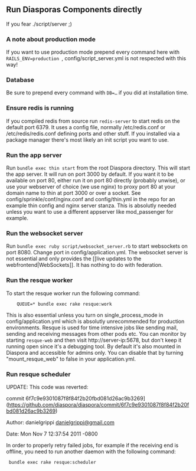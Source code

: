 ## Run Diasporas Components directly

If you fear ./script/server ;)

### A note about production mode

If you want to use production mode prepend every command here with `RAILS_ENV=production `,
config/script_server.yml is not respected with this way!

### Database

Be sure to prepend every command with `DB=…` if you did at installation time.

### Ensure redis is running

If you compiled redis from source run `redis-server` to start redis on the default port 6379. It uses a config file, normally /etc/redis.conf or /etc/redis/redis.conf defining ports and other stuff. If you installed via a package manager there's most likely an init script you want to use.

### Run the app server

Run `bundle exec thin start` from the root Diaspora directory.  This will start the app server.
It will run on port 3000 by default. If you want it to be available on port 80, either run it on port 80 directly (probably unwise), or use your webserver of choice (we use nginx) to proxy port 80 at your domain name to thin at port 3000 or over a socket.  See config/sprinkle/conf/nginx.conf and config/thin.yml in the repo for an example thin config and nginx server stanza.
This is absolutly needed unless you want to use a different appserver like mod_passenger for example.


### Run the websocket server

Run `bundle exec ruby script/websocket_server.rb` to start websockets on port 8080. Change port in config/application.yml.
The websocket server is not essential and only provides the [[live updates to the webfrontend|WebSockets]]. It has nothing to do with federation.

### Run the resque worker

To start the resque worker run the following command:

        QUEUE=* bundle exec rake resque:work

This is also essential unless you turn on single_process_mode in config/application.yml which is absolutly unrecommended for production environments. Resque is used for time intensive jobs like sending mail, sending and receiving messages from other pods etc.
You can monitor by starting `resque-web` and then visit http://server-ip:5678, but don't keep it running open since it's a debugging tool. By default it's also mounted in Diaspora and accessible for admins only. You can disable that by turning "mount_resque_web" to false in your application.yml.

### Run resque scheduler

UPDATE: This code was reverted:

commit 6f7c9e9301087f8f84f2b20fbd081d26ac9b3269](https://github.com/diaspora/diaspora/commit/6f7c9e9301087f8f84f2b20fbd081d26ac9b3269)

Author: danielgrippi <danielgrippi@gmail.com>

Date:   Mon Nov 7 12:37:54 2011 -0800

In order to properly retry failed jobs, for example if the receiving end is offline, you need to run another daemon with the following command:

     bundle exec rake resque:scheduler



